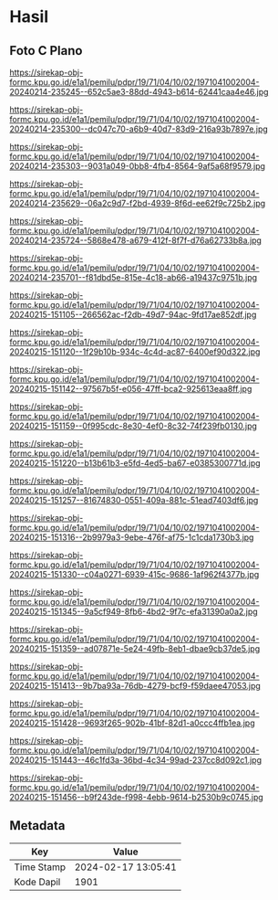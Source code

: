 # Hasil

## Foto C Plano

https://sirekap-obj-formc.kpu.go.id/e1a1/pemilu/pdpr/19/71/04/10/02/1971041002004-20240214-235245--652c5ae3-88dd-4943-b614-62441caa4e46.jpg

https://sirekap-obj-formc.kpu.go.id/e1a1/pemilu/pdpr/19/71/04/10/02/1971041002004-20240214-235300--dc047c70-a6b9-40d7-83d9-216a93b7897e.jpg

https://sirekap-obj-formc.kpu.go.id/e1a1/pemilu/pdpr/19/71/04/10/02/1971041002004-20240214-235303--9031a049-0bb8-4fb4-8564-9af5a68f9579.jpg

https://sirekap-obj-formc.kpu.go.id/e1a1/pemilu/pdpr/19/71/04/10/02/1971041002004-20240214-235629--06a2c9d7-f2bd-4939-8f6d-ee62f9c725b2.jpg

https://sirekap-obj-formc.kpu.go.id/e1a1/pemilu/pdpr/19/71/04/10/02/1971041002004-20240214-235724--5868e478-a679-412f-8f7f-d76a62733b8a.jpg

https://sirekap-obj-formc.kpu.go.id/e1a1/pemilu/pdpr/19/71/04/10/02/1971041002004-20240214-235701--f81dbd5e-815e-4c18-ab66-a19437c9751b.jpg

https://sirekap-obj-formc.kpu.go.id/e1a1/pemilu/pdpr/19/71/04/10/02/1971041002004-20240215-151105--266562ac-f2db-49d7-94ac-9fd17ae852df.jpg

https://sirekap-obj-formc.kpu.go.id/e1a1/pemilu/pdpr/19/71/04/10/02/1971041002004-20240215-151120--1f29b10b-934c-4c4d-ac87-6400ef90d322.jpg

https://sirekap-obj-formc.kpu.go.id/e1a1/pemilu/pdpr/19/71/04/10/02/1971041002004-20240215-151142--97567b5f-e056-47ff-bca2-925613eaa8ff.jpg

https://sirekap-obj-formc.kpu.go.id/e1a1/pemilu/pdpr/19/71/04/10/02/1971041002004-20240215-151159--0f995cdc-8e30-4ef0-8c32-74f239fb0130.jpg

https://sirekap-obj-formc.kpu.go.id/e1a1/pemilu/pdpr/19/71/04/10/02/1971041002004-20240215-151220--b13b61b3-e5fd-4ed5-ba67-e0385300771d.jpg

https://sirekap-obj-formc.kpu.go.id/e1a1/pemilu/pdpr/19/71/04/10/02/1971041002004-20240215-151257--81674830-0551-409a-881c-51ead7403df6.jpg

https://sirekap-obj-formc.kpu.go.id/e1a1/pemilu/pdpr/19/71/04/10/02/1971041002004-20240215-151316--2b9979a3-9ebe-476f-af75-1c1cda1730b3.jpg

https://sirekap-obj-formc.kpu.go.id/e1a1/pemilu/pdpr/19/71/04/10/02/1971041002004-20240215-151330--c04a0271-6939-415c-9686-1af962f4377b.jpg

https://sirekap-obj-formc.kpu.go.id/e1a1/pemilu/pdpr/19/71/04/10/02/1971041002004-20240215-151345--9a5cf949-8fb6-4bd2-9f7c-efa31390a0a2.jpg

https://sirekap-obj-formc.kpu.go.id/e1a1/pemilu/pdpr/19/71/04/10/02/1971041002004-20240215-151359--ad07871e-5e24-49fb-8eb1-dbae9cb37de5.jpg

https://sirekap-obj-formc.kpu.go.id/e1a1/pemilu/pdpr/19/71/04/10/02/1971041002004-20240215-151413--9b7ba93a-76db-4279-bcf9-f59daee47053.jpg

https://sirekap-obj-formc.kpu.go.id/e1a1/pemilu/pdpr/19/71/04/10/02/1971041002004-20240215-151428--9693f265-902b-41bf-82d1-a0ccc4ffb1ea.jpg

https://sirekap-obj-formc.kpu.go.id/e1a1/pemilu/pdpr/19/71/04/10/02/1971041002004-20240215-151443--46c1fd3a-36bd-4c34-99ad-237cc8d092c1.jpg

https://sirekap-obj-formc.kpu.go.id/e1a1/pemilu/pdpr/19/71/04/10/02/1971041002004-20240215-151456--b9f243de-f998-4ebb-9614-b2530b9c0745.jpg


## Metadata

| Key        | Value               |
| ---------- | ------------------- |
| Time Stamp | 2024-02-17 13:05:41 |
| Kode Dapil | 1901                |



